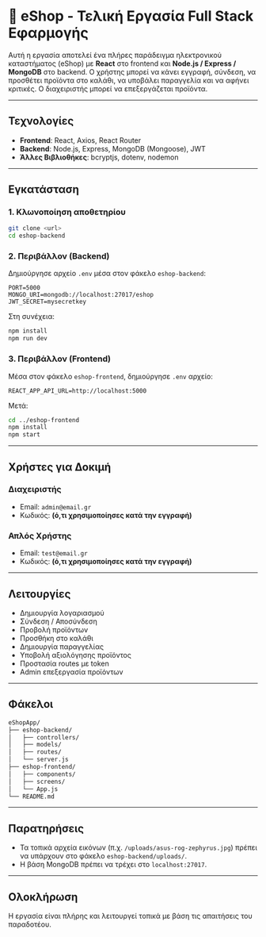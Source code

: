 # 🛒 eShop - Τελική Εργασία Full Stack Εφαρμογής

Αυτή η εργασία αποτελεί ένα πλήρες παράδειγμα ηλεκτρονικού καταστήματος (eShop) με **React** στο frontend και **Node.js / Express / MongoDB** στο backend. Ο χρήστης μπορεί να κάνει εγγραφή, σύνδεση, να προσθέτει προϊόντα στο καλάθι, να υποβάλει παραγγελία και να αφήνει κριτικές. Ο διαχειριστής μπορεί να επεξεργάζεται προϊόντα.

---

##  Τεχνολογίες

- **Frontend**: React, Axios, React Router
- **Backend**: Node.js, Express, MongoDB (Mongoose), JWT
- **Άλλες Βιβλιοθήκες**: bcryptjs, dotenv, nodemon

---

##  Εγκατάσταση

### 1. Κλωνοποίηση αποθετηρίου
```bash
git clone <url>
cd eshop-backend
```

### 2. Περιβάλλον (Backend)

Δημιούργησε αρχείο `.env` μέσα στον φάκελο `eshop-backend`:

```
PORT=5000
MONGO_URI=mongodb://localhost:27017/eshop
JWT_SECRET=mysecretkey
```

Στη συνέχεια:

```bash
npm install
npm run dev
```

### 3. Περιβάλλον (Frontend)

Μέσα στον φάκελο `eshop-frontend`, δημιούργησε `.env` αρχείο:

```
REACT_APP_API_URL=http://localhost:5000
```

Μετά:

```bash
cd ../eshop-frontend
npm install
npm start
```

---

##  Χρήστες για Δοκιμή

###  Διαχειριστής
- Email: `admin@email.gr`
- Κωδικός: **(ό,τι χρησιμοποίησες κατά την εγγραφή)**

###  Απλός Χρήστης
- Email: `test@email.gr`
- Κωδικός: **(ό,τι χρησιμοποίησες κατά την εγγραφή)**

---

##  Λειτουργίες

-  Δημιουργία λογαριασμού
-  Σύνδεση / Αποσύνδεση
-  Προβολή προϊόντων
-  Προσθήκη στο καλάθι
-  Δημιουργία παραγγελίας
-  Υποβολή αξιολόγησης προϊόντος
-  Προστασία routes με token
-  Admin επεξεργασία προϊόντων

---

##  Φάκελοι

```bash
eShopApp/
├── eshop-backend/
│   ├── controllers/
│   ├── models/
│   ├── routes/
│   └── server.js
├── eshop-frontend/
│   ├── components/
│   ├── screens/
│   └── App.js
└── README.md
```

---

##  Παρατηρήσεις

- Τα τοπικά αρχεία εικόνων (π.χ. `/uploads/asus-rog-zephyrus.jpg`) πρέπει να υπάρχουν στο φάκελο `eshop-backend/uploads/`.
- Η βάση MongoDB πρέπει να τρέχει στο `localhost:27017`.

---

## Ολοκλήρωση

Η εργασία είναι πλήρης και λειτουργεί τοπικά με βάση τις απαιτήσεις του παραδοτέου.